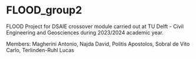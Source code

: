 # FLOOD_group2
FLOOD Project for DSAIE crossover module carried out at TU Delft - Civil Engineering and Geosciences during 2023/2024 academic year.

Members: 
Magherini Antonio, Najda David, Politis Apostolos, Sobral de Vito Carlo, Terlinden-Ruhl Lucas

